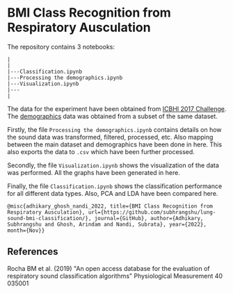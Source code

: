 # BMI Class Recognition from Respiratory Ausculation
The repository contains 3 notebooks:
```
|
|
|---Classification.ipynb
|---Processing the demographics.ipynb
|---Visualization.ipynb
|---
|
```
The data for the experiment have been obtained from [ICBHI 2017 Challenge](https://bhichallenge.med.auth.gr/ICBHI_2017_Challenge). The [demographics](https://bhichallenge.med.auth.gr/sites/default/files/ICBHI_final_database/ICBHI_Challenge_demographic_information.txt) data was obtained from a subset of the same dataset.

Firstly, the file `Processing the demographics.ipynb` contains details on how the sound data was transformed, filtered, processed, etc. Also mapping between the main dataset and demographics have been done in here. This also exports the data to `.csv` which have been further processed.

Secondly, the file `Visualization.ipynb` shows the visualization of the data was performed. All the graphs have been generated in here.

Finally, the file `Classification.ipynb` shows the classification performance for all different data types. Also, PCA and LDA have been compared here.

```
@misc{adhikary_ghosh_nandi_2022, title={BMI Class Recognition from Respiratory Ausculation}, url={https://github.com/subhrangshu/lung-sound-bmi-classification/}, journal={GitHub}, author={Adhikary, Subhrangshu and Ghosh, Arindam and Nandi, Subrata}, year={2022}, month={Nov}} 
```


## References
Rocha BM et al. (2019) "An open access database for the evaluation of respiratory sound classification algorithms" Physiological Measurement 40 035001
